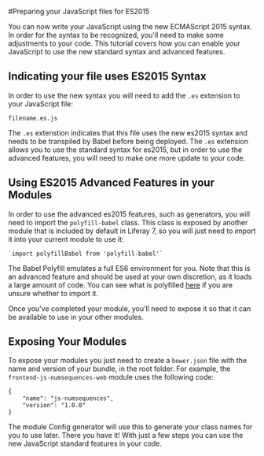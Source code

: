 #Preparing your JavaScript files for ES2015

You can now write your JavaScript using the new ECMAScript 2015 syntax. In order
for the syntax to be recognized, you'll need to make some adjustments to your 
code. This tutorial covers how you can enable your JavaScript to use the new 
standard syntax and advanced features.

## Indicating your file uses ES2015 Syntax

In order to use the new syntax you will need to add the `.es` extension to your
JavaScript file:

    filename.es.js
        
The `.es` extenstion indicates that this file uses the new es2015 syntax and 
needs to be transpiled by Babel before being deployed. The `.es` extension
allows you to use the standard syntax for es2015, but in order to use the
advanced features, you will need to make one more update to your code.

## Using ES2015 Advanced Features in your Modules

In order to use the advanced es2015 features, such as generators, you will need 
to import the `polyfill-babel` class. This class is exposed by another module 
that is included by default in Liferay 7, so you will just need to import it 
into your current module to use it:
    
    `import polyfillBabel from 'polyfill-babel'`

The Babel Polyfill emulates a full ES6 environment for you. Note that this is an 
advanced feature and should be used at your own discretion, as it loads a large 
amount of code. You can see what is polyfilled [here](https://github.com/zloirock/core-js#core-js) 
if you are unsure whether to import it.

Once you've completed your module, you'll need to expose it so that it can be
available to use in your other modules.

## Exposing Your Modules

To expose your modules you just need to create a `bower.json` file with the name 
and version of your bundle, in the root folder. For example, the 
`frontend-js-numsequences-web` module uses the following code:

    {
        "name": "js-numsequences",
        "version": "1.0.0"
    }

The module Config generator will use this to generate your class names for you
to use later. There you have it! With just a few steps you can use the new 
JavaScript standard features in your code.
